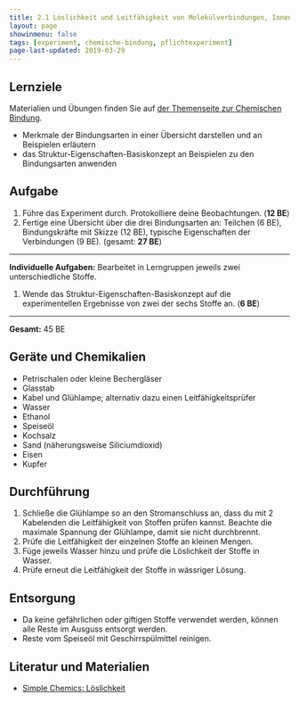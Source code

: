 ```yaml
---
title: 2.1 Löslichkeit und Leitfähigkeit von Molekülverbindungen, Ionensubstanzen und Metallen
layout: page
showinmenu: false
tags: [experiment, chemische-bindung, pflichtexperiment]
page-last-updated: 2019-03-29
---
```


## Lernziele

Materialien und Übungen finden Sie auf [der Themenseite zur Chemischen Bindung](/themen/chemische-bindung).

- Merkmale der Bindungsarten in einer Übersicht darstellen und an Beispielen erläutern
- das Struktur-Eigenschaften-Basiskonzept an Beispielen zu den Bindungsarten anwenden

## Aufgabe

1. Führe das Experiment durch. Protokolliere deine Beobachtungen. (**12 BE**)
2. Fertige eine Übersicht über die drei Bindungsarten an: Teilchen (6 BE), Bindungskräfte mit Skizze (12 BE), typische Eigenschaften der Verbindungen (9 BE). (gesamt: **27 BE**)

---

**Individuelle Aufgaben:** Bearbeitet in Lerngruppen jeweils zwei unterschiedliche Stoffe.

1. Wende das Struktur-Eigenschaften-Basiskonzept auf die experimentellen Ergebnisse von zwei der sechs Stoffe an. (**6 BE**)

---

**Gesamt:** 45 BE


## Geräte und Chemikalien

- Petrischalen oder kleine Bechergläser
- Glasstab
- Kabel und Glühlampe; alternativ dazu einen Leitfähigkeitsprüfer
- Wasser
- Ethanol
- Speiseöl
- Kochsalz
- Sand (näherungsweise Siliciumdioxid)
- Eisen
- Kupfer

## Durchführung

1. Schließe die Glühlampe so an den Stromanschluss an, dass du mit 2 Kabelenden die Leitfähigkeit von Stoffen prüfen kannst. Beachte die maximale Spannung der Glühlampe, damit sie nicht durchbrennt.
2. Prüfe die Leitfähigkeit der einzelnen Stoffe an kleinen Mengen.
3. Füge jeweils Wasser hinzu und prüfe die Löslichkeit der Stoffe in Wasser.
4. Prüfe erneut die Leitfähigkeit der Stoffe in wässriger Lösung.

## Entsorgung

- Da keine gefährlichen oder giftigen Stoffe verwendet werden, können alle Reste im Ausguss entsorgt werden.
- Reste vom Speiseöl mit Geschirrspülmittel reinigen.

## Literatur und Materialien

- [Simple Chemics: Löslichkeit](https://www.youtube.com/watch?v=O2ewhsFAArI)
